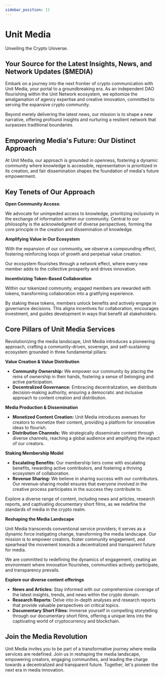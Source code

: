 ```yaml
---
sidebar_position: 11
---
```


# Unit Media

Unveiling the Crypto Universe.

## Your Source for the Latest Insights, News, and Network Updates ($MEDIA)

Embark on a journey into the next frontier of crypto communication with Unit Media, your portal to a groundbreaking era. As an independent DAO flourishing within the Unit Network ecosystem, we epitomize the amalgamation of agency expertise and creative innovation, committed to serving the expansive crypto community.

Beyond merely delivering the latest news, our mission is to shape a new narrative, offering profound insights and nurturing a resilient network that surpasses traditional boundaries.

## Empowering Media's Future: Our Distinct Approach

At Unit Media, our approach is grounded in openness, fostering a dynamic community where knowledge is accessible, representation is prioritized in its creation, and fair dissemination shapes the foundation of media's future empowerment.

## Key Tenets of Our Approach

**Open Community Access**:

We advocate for unimpeded access to knowledge, prioritizing inclusivity in the exchange of information within our community. Central to our philosophy is the acknowledgment of diverse perspectives, forming the core principle in the creation and dissemination of knowledge.

**Amplifying Value in Our Ecosystem**

With the expansion of our community, we observe a compounding effect, fostering reinforcing loops of growth and perpetual value creation.

Our ecosystem flourishes through a network effect, where every new member adds to the collective prosperity and drives innovation.

**Incentivizing Token-Based Collaboration**

Within our tokenized community, engaged members are rewarded with tokens, transforming collaboration into a gratifying experience.

By staking these tokens, members unlock benefits and actively engage in governance decisions. This aligns incentives for collaboration, encourages investment, and guides development in ways that benefit all stakeholders.

## Core Pillars of Unit Media Services

Revolutionizing the media landscape, Unit Media introduces a pioneering approach, crafting a community-driven, sovereign, and self-sustaining ecosystem grounded in three fundamental pillars:

**Value Creation & Value Distribution**

- **Community Ownership:** We empower our community by placing the reins of ownership in their hands, fostering a sense of belonging and active participation.
- **Decentralized Governance:** Embracing decentralization, we distribute decision-making authority, ensuring a democratic and inclusive approach to content creation and distribution.

**Media Production & Dissemination**

- **Monetized Content Creation:** Unit Media introduces avenues for creators to monetize their content, providing a platform for innovative ideas to flourish.
- **Distribution Channels:** We strategically disseminate content through diverse channels, reaching a global audience and amplifying the impact of our creators.

**Staking Membership Model**

- **Escalating Benefits:** Our membership tiers come with escalating benefits, rewarding active contributors, and fostering a thriving ecosystem of collaboration.
- **Revenue Sharing:** We believe in sharing success with our contributors. Our revenue-sharing model ensures that everyone involved in the creative process participates in the success they contribute to.

Explore a diverse range of content, including news and articles, research reports, and captivating documentary short films, as we redefine the standards of media in the crypto realm.

**Reshaping the Media Landscape**

Unit Media transcends conventional service providers; it serves as a dynamic force instigating change, transforming the media landscape. Our mission is to empower creators, foster community engagement, and spearhead the movement towards a decentralized and transparent future for media.

We are committed to redefining the dynamics of engagement, creating an environment where innovation flourishes, communities actively participate, and transparency prevails.

**Explore our diverse content offerings**

- **News and Articles:** Stay informed with our comprehensive coverage of the latest insights, trends, and news within the crypto domain.
- **Research Reports:** Delve into in-depth analyses and research reports that provide valuable perspectives on critical topics.
- **Documentary Short Films:** Immerse yourself in compelling storytelling through our documentary short films, offering a unique lens into the captivating world of cryptocurrency and blockchain.

## Join the Media Revolution

Unit Media invites you to be part of a transformative journey where media services are redefined. Join us in reshaping the media landscape, empowering creators, engaging communities, and leading the charge towards a decentralized and transparent future. Together, let's pioneer the next era in media innovation.
